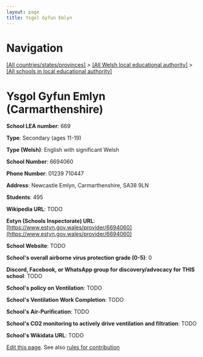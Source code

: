 ```yaml
---
layout: page
title: Ysgol Gyfun Emlyn
---
```

# Navigation

[[All countries/states/provinces]](../../..) > [[All Welsh local educational authority]](../..) > [[All schools in local educational authority]](..)

# Ysgol Gyfun Emlyn (Carmarthenshire)

**School LEA number**: 669

**Type**: Secondary (ages 11-19)

**Type (Welsh)**: English with significant Welsh

**School Number**: 6694060

**Phone Number**: 01239 710447

**Address**: Newcastle Emlyn, Carmarthenshire, SA38 9LN

**Students**: 495

**Wikipedia URL**: TODO

**Estyn (Schools Inspectorate) URL**: [https://www.estyn.gov.wales/provider/6694060](https://www.estyn.gov.wales/provider/6694060)

**School Website**: TODO

**School's overall airborne virus protection grade (0-5)**: 0

**Discord, Facebook, or WhatsApp group for discovery/advocacy for THIS school**: TODO

**School's policy on Ventilation**: TODO

**School's Ventilation Work Completion**: TODO

**School's Air-Purification**: TODO

**School's CO2 monitoring to actively drive ventilation and filtration**: TODO

**School's Wikidata URL**: TODO




[Edit this page](https://github.com/VentilationProject/Wales/edit/prif/./Carmarthenshire/Ysgol_Gyfun_Emlyn.md). See also [rules for contribution](../../../contribution-rules/)